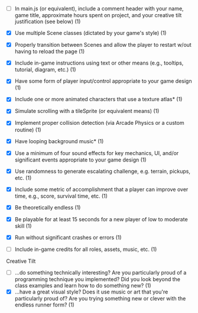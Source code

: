 - [ ] In main.js (or equivalent), include a comment header with your name, game title, approximate hours spent on project, and your creative tilt justification (see below) (1)

- [X] Use multiple Scene classes (dictated by your game's style) (1)
- [X] Properly transition between Scenes and allow the player to restart w/out having to reload the page (1)
- [X] Include in-game instructions using text or other means (e.g., tooltips, tutorial, diagram, etc.) (1)
- [X] Have some form of player input/control appropriate to your game design (1)
- [X] Include one or more animated characters that use a texture atlas* (1)
- [X] Simulate scrolling with a tileSprite (or equivalent means) (1)
- [X] Implement proper collision detection (via Arcade Physics or a custom routine) (1)
- [X] Have looping background music* (1)
- [X] Use a minimum of four sound effects for key mechanics, UI, and/or significant events appropriate to your game design (1)
- [X] Use randomness to generate escalating challenge, e.g. terrain, pickups, etc. (1)
- [X] Include some metric of accomplishment that a player can improve over time, e.g., score, survival time, etc. (1)
- [X] Be theoretically endless (1)
- [X] Be playable for at least 15 seconds for a new player of low to moderate skill (1)
- [X] Run without significant crashes or errors (1)
- [ ] Include in-game credits for all roles, assets, music, etc. (1)

Creative Tilt
- [ ] ...do something technically interesting? Are you particularly proud of a programming technique you implemented? Did you look beyond the class examples and learn how to do something new? (1)
- [X] ...have a great visual style? Does it use music or art that you're particularly proud of? Are you trying something new or clever with the endless runner form? (1)